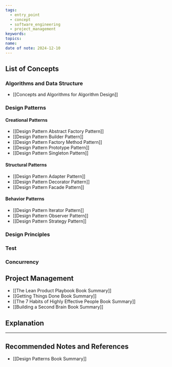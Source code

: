 ```yaml
---
tags:
  - entry_point
  - concept
  - software_engineering
  - project_management
keywords: 
topics: 
name: 
date of note: 2024-12-10
---
```

## List of Concepts

### Algorithms and Data Structure

- [[Concepts and Algorithms for Algorithm Design]]

### Design Patterns

#### Creational Patterns

- [[Design Pattern Abstract Factory Pattern]]
- [[Design Pattern Builder Pattern]]
- [[Design Pattern Factory Method Pattern]]
- [[Design Pattern Prototype Pattern]]
- [[Design Pattern Singleton Pattern]]

#### Structural Patterns

- [[Design Pattern Adapter Pattern]]
- [[Design Pattern Decorator Pattern]]
- [[Design Pattern Facade Pattern]]

#### Behavior Patterns

- [[Design Pattern Iterator Pattern]]
- [[Design Pattern Observer Pattern]]
- [[Design Pattern Strategy Pattern]]


### Design Principles




### Test 




### Concurrency






## Project Management

- [[The Lean Product Playbook Book Summary]]
- [[Getting Things Done Book Summary]]
- [[The 7 Habits of Highly Effective People Book Summary]]
- [[Building a Second Brain Book Summary]]


## Explanation





-----------
##  Recommended Notes and References


- [[Design Patterns Book Summary]]